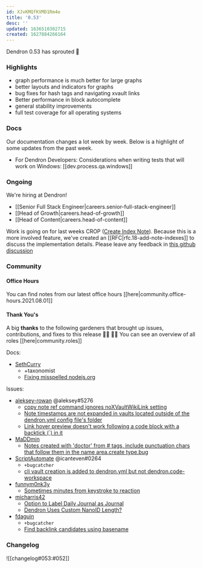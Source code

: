 ```yaml
---
id: XJvKMQfKVMD1Rm4o
title: '0.53'
desc: ''
updated: 1636510302715
created: 1627884266164
---
```


Dendron 0.53 has sprouted  🌱

### Highlights

- graph performance is much better for large graphs
- better layouts and indicators for graphs
- bug fixes for hash tags and navigating xvault links
- Better performance in block autocomplete
- general stability improvements 
- full test coverage for all operating systems 

### Docs

Our documentation changes a lot week by week. Below is a highlight of some updates from the past week.

- For Dendron Developers: Considerations when writing tests that will work on Windows: [[dev.process.qa.windows]]

### Ongoing 

We're hiring at Dendron!
- [[Senior Full Stack Engineer|careers.senior-full-stack-engineer]]
- [[Head of Growth|careers.head-of-growth]]
- [[Head of Content|careers.head-of-content]]

Work is going on for last weeks CROP ([Create Index Note](https://github.com/dendronhq/dendron/issues/603)).
Because this is a more involved feature, we've created an [[RFC|rfc.18-add-note-indexes]] to discuss the implementation details. Please leave any feedback in [this github discussion](https://github.com/dendronhq/dendron/discussions/1076)

### Community

#### Office Hours

You can find notes from our latest office hours [[here|community.office-hours.2021.08.01]]

#### Thank You's

A big **thanks** to the following gardeners that brought up issues, contributions, and fixes to this release :man_farmer: :woman_farmer: 
You can see an overview of all roles [[here|community.roles]]

Docs:
- [SethCurry](https://github.com/SethCurry)
  - +taxonomist 
  - [Fixing misspelled nodejs.org](https://github.com/dendronhq/dendron-site/pull/153)
    
Issues:
- [aleksey-rowan](https://github.com/aleksey-rowan) @aleksey#5276
  - [copy note ref command ignores noXVaultWikiLink setting](https://github.com/dendronhq/dendron/issues/1072)
  - [Note timestamps are not expanded in vaults located outside of the dendron.yml config file's folder](https://github.com/dendronhq/dendron/issues/1050)
  - [Link hover preview doesn't work following a code block with a backtick (`) in it](https://github.com/dendronhq/dendron/issues/1058)
- [MaDDmin](https://github.com/MaDDmin)
  - [Notes created with 'doctor' from # tags, include punctuation chars that follow them in the name area.create type.bug](https://github.com/dendronhq/dendron/issues/1048)
- [ScriptAutomate](https://github.com/ScriptAutomate) @icanteven#0264
  - `+bugcatcher`
  - [cli vault creation is added to dendron.yml but not dendron.code-workspace](https://github.com/dendronhq/dendron/issues/1070)
- [funnym0nk3y](https://github.com/funnym0nk3y)
  - [Sometimes minutes from keystroke to reaction](https://github.com/dendronhq/dendron/issues/1068)
- [micharris42](https://github.com/micharris42)
  - [Option to Label Daily Journal as Journal](https://github.com/dendronhq/dendron/issues/1040)
  - [Dendron Uses Custom NanoID Length?](https://github.com/dendronhq/dendron/issues/1048)
- [fdaguin](https://github.com/fdaguin)
  - `+bugcatcher`
  - [Find backlink candidates using basename](https://github.com/dendronhq/dendron/issues/1059)

### Changelog
![[changelog#053:#052]]
